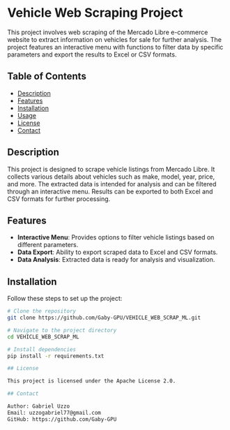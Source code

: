 # Vehicle Web Scraping Project

This project involves web scraping of the Mercado Libre e-commerce website to extract information on vehicles for sale for further analysis. The project features an interactive menu with functions to filter data by specific parameters and export the results to Excel or CSV formats.

## Table of Contents

- [Description](#description)
- [Features](#features)
- [Installation](#installation)
- [Usage](#usage)
- [License](#license)
- [Contact](#contact)

## Description

This project is designed to scrape vehicle listings from Mercado Libre. It collects various details about vehicles such as make, model, year, price, and more. The extracted data is intended for analysis and can be filtered through an interactive menu. Results can be exported to both Excel and CSV formats for further processing.

## Features

- **Interactive Menu**: Provides options to filter vehicle listings based on different parameters.
- **Data Export**: Ability to export scraped data to Excel and CSV formats.
- **Data Analysis**: Extracted data is ready for analysis and visualization.

## Installation

Follow these steps to set up the project:

```bash
# Clone the repository
git clone https://github.com/Gaby-GPU/VEHICLE_WEB_SCRAP_ML.git

# Navigate to the project directory
cd VEHICLE_WEB_SCRAP_ML

# Install dependencies
pip install -r requirements.txt

## License

This project is licensed under the Apache License 2.0.

## Contact

Author: Gabriel Uzzo
Email: uzzogabriel77@gmail.com
GitHub: https://github.com/Gaby-GPU

